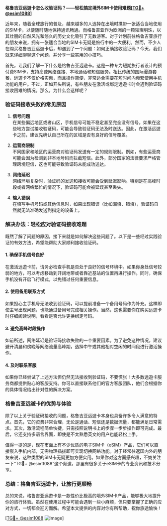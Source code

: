 **格鲁吉亚远遊卡怎么收验证码？——轻松搞定境外SIM卡使用难题[[TG💪+ @esim1088](https://t.me/s/esim1088)]**

近年来，随着全球旅行的普及，越来越多的人选择在出境时携带一张适合当地使用的SIM卡，以便随时随地保持通讯畅通。而格鲁吉亚作为欧洲的一颗璀璨明珠，以其壮丽的自然风光和悠久的历史文化吸引了无数游客。对于计划前往格鲁吉亚旅行的朋友来说，拥有一张适合当地的SIM卡无疑是旅行中的一大便利。然而，不少人在购买格鲁吉亚远遊卡后，却遇到了一个问题：如何正确接收验证码？今天，我们就来详细聊聊这个问题，并分享一些实用的小技巧。

首先，让我们了解一下什么是格鲁吉亚远遊卡。这是一种专为短期旅行者设计的预付费SIM卡，支持高速网络连接、本地通话和短信服务。相比传统的国际漫游套餐，远遊卡不仅价格实惠，而且操作简便，非常适合需要在短时间内频繁使用手机功能的用户。不过，正如开头所说，有些朋友在激活或绑定远遊卡时会遇到验证码接收困难的情况。那么，为什么会这样呢？

### **验证码接收失败的常见原因**

1. **信号问题**  
   在某些偏远地区或者山区，手机信号可能不稳定甚至完全没有信号。如果在这些地方尝试接收验证码，可能会导致验证码无法及时送达。因此，在激活远遊卡之前，建议先确认自己所在的区域是否有良好的信号覆盖。

2. **运营商限制**  
   不同国家和地区的运营商对验证码发送有一定的规则限制。例如，有些运营商可能会因为检测到非本地号码而拦截短信。此外，部分国家的法律要求严格管理跨境短信，这也可能导致验证码未能成功送达。

3. **网络延迟**  
   网络环境复杂时，验证码的发送和接收可能会受到延迟影响。特别是在高峰时段或者网络繁忙的情况下，验证码可能会被延误甚至丢失。

4. **输入错误**  
   在填写手机号码或其他信息时，如果出现错误（比如漏填、错填），验证码自然就无法准确发送到指定的设备上。

### **解决办法：轻松应对验证码接收难题**

既然了解了问题的原因，接下来就是如何解决这些问题了。以下是一些经过实践验证的有效方法，希望能帮助大家顺利接收验证码。

#### **1. 确保手机信号良好**
在激活远遊卡前，请务必检查手机是否处于良好的信号环境中。如果你身处信号较弱的地方，可以考虑移动到开阔地带或者靠近基站的位置再进行操作。同时，确保手机没有开启飞行模式，以免错过任何重要信息。

#### **2. 使用备用联系方式**
如果担心主手机号无法收到验证码，可以提前准备一个备用号码作为补充。这样即使主号出现问题，也能通过备用号完成相关操作。当然，这也需要你在购买远遊卡时仔细阅读说明，看看是否允许更换绑定号码。

#### **3. 避免高峰时段操作**
如前所述，网络延迟是验证码接收失败的一个重要因素。为了避免这种情况，建议避开清晨和傍晚等网络流量高峰期，选择中午或其他相对空闲的时间段进行激活操作。

#### **4. 及时联系客服**
如果你已经尝试了上述方法但仍然无法接收到验证码，不要慌张！大多数远遊卡服务商都提供贴心的客服支持。你可以直接联系他们的官方客服团队，他们会根据你的具体情况给出针对性的解决方案。

### **格鲁吉亚远遊卡的优势与体验**

除了以上关于验证码接收的问题，格鲁吉亚远遊卡本身也具备许多令人满意的特点。首先，它的资费非常合理，无论是通话、短信还是数据流量，都能满足日常需求。其次，激活流程简单快捷，只需按照说明书上的步骤一步步操作即可完成。最后，它还支持多语言界面，即使是不太熟悉英文的用户也能轻松上手。

值得一提的是，现在市面上有不少优质的电子SIM卡（eSIM）产品，它们可以直接嵌入手机内部，无需物理插拔即可实现切换网络功能。对于经常往返国内外的朋友来说，这种类型的SIM卡无疑更加方便实用。如果你对这方面感兴趣，不妨关注一下“TG💪+ @esim1088”这个频道，那里有很多关于eSIM卡的专业资讯和技术分享。

### **总结：格鲁吉亚远遊卡，让旅行更顺畅**

总的来说，格鲁吉亚远遊卡是一款性价比极高的境外SIM卡产品，能够极大地提升你的旅行体验。虽然在使用过程中可能会遇到一些小麻烦，但只要掌握了正确的应对方式，一切都会迎刃而解。希望本文提供的内容对你有所帮助，祝你旅途愉快！

[[TG💪+ @esim1088](https://t.me/s/esim1088) ![Image](https://i.postimg.cc/4NQfJmqS/Snipaste-2025-05-13-00-14-12.png)]